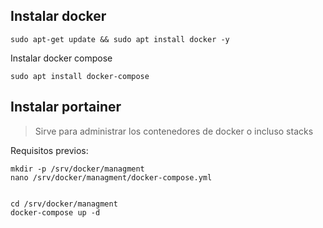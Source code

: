 ## Instalar docker
    sudo apt-get update && sudo apt install docker -y
Instalar docker compose

    sudo apt install docker-compose



## Instalar portainer
> Sirve para administrar los contenedores de docker o incluso stacks

Requisitos previos:

    mkdir -p /srv/docker/managment
    nano /srv/docker/managment/docker-compose.yml
    
    
    cd /srv/docker/managment
    docker-compose up -d
